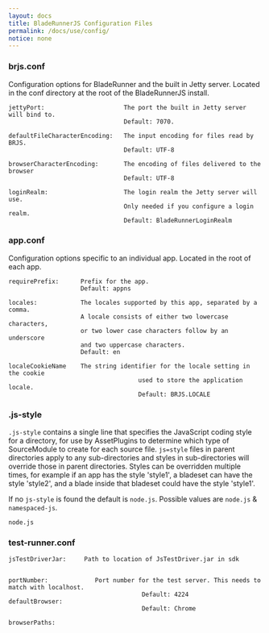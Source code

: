 ```yaml
---
layout: docs
title: BladeRunnerJS Configuration Files
permalink: /docs/use/config/
notice: none
---
```


### brjs.conf

Configuration options for BladeRunner and the built in Jetty server. Located in the conf directory at the root of the BladeRunnerJS install.

```
jettyPort:						The port the built in Jetty server will bind to.
								Default: 7070.

defaultFileCharacterEncoding:	The input encoding for files read by BRJS.
								Default: UTF-8

browserCharacterEncoding:		The encoding of files delivered to the browser
								Default: UTF-8

loginRealm:						The login realm the Jetty server will use.
								Only needed if you configure a login realm.
								Default: BladeRunnerLoginRealm
```

### app.conf

Configuration options specific to an individual app. Located in the root of each app.

```
requirePrefix:		Prefix for the app.
                	Default: appns

locales:        	The locales supported by this app, separated by a comma.
                	A locale consists of either two lowercase characters,
                	or two lower case characters follow by an underscore
                	and two uppercase characters.
                	Default: en

localeCookieName	The string identifier for the locale setting in the cookie
									used to store the application locale.
									Default: BRJS.LOCALE
```


### .js-style

`.js-style` contains a single line that specifies the JavaScript coding style for a directory,
	for use by AssetPlugins to determine which type of SourceModule to create for each source file.
`js=style` files in parent directories apply to any sub-directories and styles in sub-directories will override those in parent directories.
Styles can be overridden multiple times, for example if an app has the style 'style1', a bladeset can have the style 'style2',
	and a blade inside that bladeset could have the style 'style1'.

If no `js-style` is found the default is `node.js`.  Possible values are `node.js` &amp; `namespaced-js`.

```
node.js
```

### test-runner.conf

```
jsTestDriverJar:	 Path to location of JsTestDriver.jar in sdk


portNumber:				Port number for the test server. This needs to match with localhost.
									 Default: 4224
defaultBrowser:
									 Default: Chrome

browserPaths:

```
